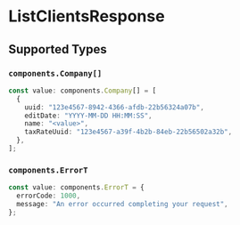 # ListClientsResponse


## Supported Types

### `components.Company[]`

```typescript
const value: components.Company[] = [
  {
    uuid: "123e4567-8942-4366-afdb-22b56324a07b",
    editDate: "YYYY-MM-DD HH:MM:SS",
    name: "<value>",
    taxRateUuid: "123e4567-a39f-4b2b-84eb-22b56502a32b",
  },
];
```

### `components.ErrorT`

```typescript
const value: components.ErrorT = {
  errorCode: 1000,
  message: "An error occurred completing your request",
};
```

